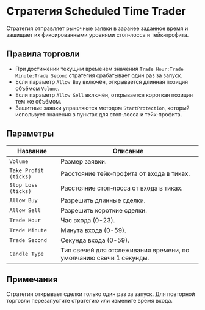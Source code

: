 # Стратегия Scheduled Time Trader

Стратегия отправляет рыночные заявки в заранее заданное время и защищает их фиксированными уровнями стоп‑лосса и тейк‑профита.

## Правила торговли

- При достижении текущим временем значения `Trade Hour:Trade Minute:Trade Second` стратегия срабатывает один раз за запуск.
- Если параметр `Allow Buy` включён, открывается длинная позиция объёмом `Volume`.
- Если параметр `Allow Sell` включён, открывается короткая позиция тем же объёмом.
- Защитные заявки управляются методом `StartProtection`, который использует значения в пунктах для стоп‑лосса и тейк‑профита.

## Параметры

| Название | Описание |
| -------- | -------- |
| `Volume` | Размер заявки. |
| `Take Profit (ticks)` | Расстояние тейк‑профита от входа в тиках. |
| `Stop Loss (ticks)` | Расстояние стоп‑лосса от входа в тиках. |
| `Allow Buy` | Разрешить длинные сделки. |
| `Allow Sell` | Разрешить короткие сделки. |
| `Trade Hour` | Час входа (0-23). |
| `Trade Minute` | Минута входа (0-59). |
| `Trade Second` | Секунда входа (0-59). |
| `Candle Type` | Тип свечей для отслеживания времени, по умолчанию свечи 1 секунды. |

## Примечания

Стратегия открывает сделки только один раз за запуск. Для повторной торговли перезапустите стратегию или измените время входа.
